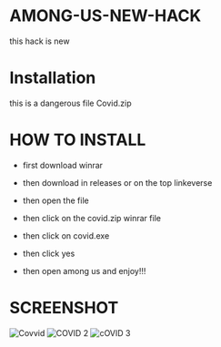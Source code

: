# AMONG-US-NEW-HACK
this hack is new

 # Installation
 this is a dangerous file Covid.zip
 
 # HOW TO INSTALL 
  - first download winrar
  - then download in releases or on the top linkeverse 
 
  - then open the file 
  - then click on the covid.zip winrar file 
  - then click on covid.exe 
  - then click yes 
  - then open among us and enjoy!!!

# SCREENSHOT
![Covvid](https://user-images.githubusercontent.com/87243176/125173862-90bfe480-e18f-11eb-84ff-06a7fbce0562.PNG)
![COVID 2](https://user-images.githubusercontent.com/87243176/125173908-e09eab80-e18f-11eb-843d-dd22f0da0d98.PNG)
![cOVID 3](https://user-images.githubusercontent.com/87243176/125173909-e4cac900-e18f-11eb-9dc8-fa8c2bf5a233.PNG)


